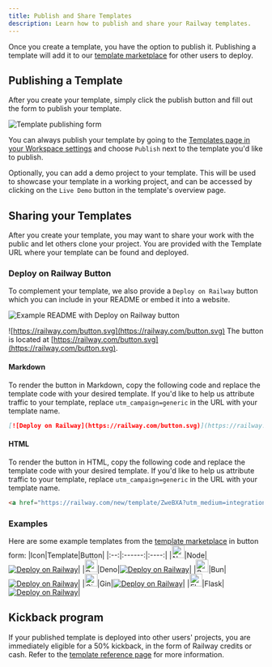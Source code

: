 ```yaml
---
title: Publish and Share Templates
description: Learn how to publish and share your Railway templates.
---
```


Once you create a template, you have the option to publish it. Publishing a template will add it to our <a href="https://railway.com/templates" target="_blank">template marketplace</a> for other users to deploy.

## Publishing a Template

After you create your template, simply click the publish button and fill out the form to publish your template.

<Image src="https://res.cloudinary.com/railway/image/upload/v1753243835/docs/reference/templates/mockup-1753242978376_skjt7w.png"
  alt="Template publishing form"
  layout="intrinsic"
  width={2004}
  height={3834}
  quality={80}
/>

You can always publish your template by going to the <a href="https://railway.com/workspace/templates" target="_blank">Templates page in your Workspace settings</a> and choose `Publish` next to the template you'd like to publish.

Optionally, you can add a demo project to your template. This will be used to showcase your template in a working project, and can be accessed by clicking on the `Live Demo` button in the template's overview page.

## Sharing your Templates

After you create your template, you may want to share your work with the public and let others clone your project. You are provided with the Template URL where your template can be found and deployed.

### Deploy on Railway Button 

To complement your template, we also provide a `Deploy on Railway` button which you can include in your README or embed it into a website.

<Image src="https://res.cloudinary.com/railway/image/upload/v1676438967/docs/deploy-on-railway-readme_iwcjjw.png" width={714} height={467} alt="Example README with Deploy on Railway button" />

![https://railway.com/button.svg](https://railway.com/button.svg)
The button is located at [https://railway.com/button.svg](https://railway.com/button.svg).

#### Markdown
To render the button in Markdown, copy the following code and replace the template code with your desired template. If you'd like to help us attribute traffic to your template, replace `utm_campaign=generic` in the URL with your template name.
```md
[![Deploy on Railway](https://railway.com/button.svg)](https://railway.com/new/template/ZweBXA?utm_medium=integration&utm_source=button&utm_campaign=generic)
```

#### HTML
To render the button in HTML, copy the following code and replace the template code with your desired template. If you'd like to help us attribute traffic to your template, replace `utm_campaign=generic` in the URL with your template name.
```html
<a href="https://railway.com/new/template/ZweBXA?utm_medium=integration&utm_source=button&utm_campaign=generic"><img src="https://railway.com/button.svg" alt="Deploy on Railway" /></a>
```

### Examples

Here are some example templates from the <a href="https://railway.com/templates" target="_blank">template marketplace</a> in button form:
|Icon|Template|Button|
|:--:|:------:|:----:|
|<img src="https://devicons.railway.com/i/nodejs.svg" alt="Node" width="25" height="25" />|Node|[![Deploy on Railway](https://railway.com/button.svg)](https://railway.com/new/template/ZweBXA?utm_medium=integration&utm_source=button&utm_campaign=node)|
|<img src="https://devicons.railway.com/i/deno.svg" alt="Deno" width="25" height="25" />|Deno|[![Deploy on Railway](https://railway.com/button.svg)](https://railway.com/new/template/LsaSsU?utm_medium=integration&utm_source=button&utm_campaign=deno)|
|<img src="https://devicons.railway.com/i/bun.svg" alt="Bun" width="25" height="25" />|Bun|[![Deploy on Railway](https://railway.com/button.svg)](https://railway.com/new/template/gxxk5g?utm_medium=integration&utm_source=button&utm_campaign=bun)|
|<img src="https://devicons.railway.com/i/go.svg" alt="Gin" width="25" height="25" />|Gin|[![Deploy on Railway](https://railway.com/button.svg)](https://railway.com/new/template/dTvvSf?utm_medium=integration&utm_source=button&utm_campaign=gin)|
|<img src="https://devicons.railway.com/i/flask-dark.svg" alt="Flask" width="25" height="25" />|Flask|[![Deploy on Railway](https://railway.com/button.svg)](https://railway.com/new/template/zUcpux?utm_medium=integration&utm_source=button&utm_campaign=flask)|


## Kickback program

If your published template is deployed into other users' projects, you are immediately eligible for a 50% kickback, in the form of Railway credits or cash. Refer to the [template reference page](/reference/templates#kickback-program) for more information.
